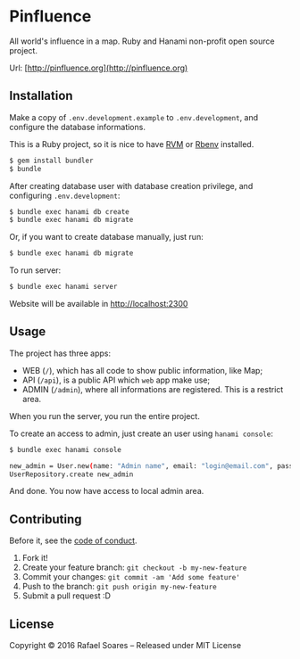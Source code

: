 # Pinfluence

All world's influence in a map. Ruby and Hanami non-profit open source project.

Url: [http://pinfluence.org](http://pinfluence.org)

## Installation

Make a copy of `.env.development.example` to `.env.development`, and configure the
database informations.

This is a Ruby project, so it is nice to have [RVM](https://rvm.io/) or [Rbenv](https://github.com/rbenv/rbenv) installed.

```bash
$ gem install bundler
$ bundle
```

After creating database user with database creation privilege, and
configuring `.env.development`:

```bash
$ bundle exec hanami db create
$ bundle exec hanami db migrate
```

Or, if you want to create database manually, just run:

```bash
$ bundle exec hanami db migrate
```

To run server:

```bash
$ bundle exec hanami server
```

Website will be available in [http://localhost:2300](http://localhost:2300)

## Usage

The project has three apps:

- WEB (`/`), which has all code to show public information, like Map;
- API (`/api`), is a public API which `web` app make use;
- ADMIN (`/admin`), where all informations are registered. This is a restrict area.

When you run the server, you run the entire project.

To create an access to admin, just create an user using `hanami console`:

```bash
$ bundle exec hanami console

new_admin = User.new(name: "Admin name", email: "login@email.com", password: "admin_password")
UserRepository.create new_admin
```

And done. You now have access to local admin area.

## Contributing

Before it, see the [code of conduct](https://github.com/prosi-org/pinfluence/blob/master/code-of-conduct.md).

1. Fork it!
2. Create your feature branch: `git checkout -b my-new-feature`
3. Commit your changes: `git commit -am 'Add some feature'`
4. Push to the branch: `git push origin my-new-feature`
5. Submit a pull request :D

## License

Copyright © 2016 Rafael Soares – Released under MIT License
